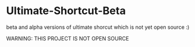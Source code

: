 # Ultimate-Shortcut-Beta
beta and alpha versions of ultimate shorcut which is not yet open source :)

WARNING: THIS PROJECT IS NOT OPEN SOURCE
